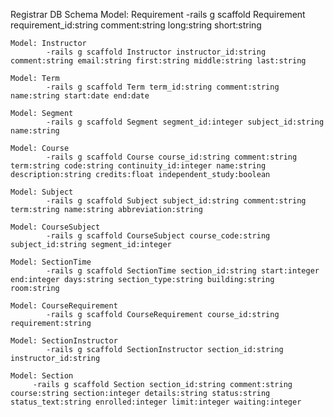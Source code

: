 Registrar DB Schema
    Model: Requirement
            -rails g scaffold Requirement requirement_id:string comment:string long:string short:string

    Model: Instructor
            -rails g scaffold Instructor instructor_id:string comment:string email:string first:string middle:string last:string

    Model: Term
            -rails g scaffold Term term_id:string comment:string name:string start:date end:date

    Model: Segment
            -rails g scaffold Segment segment_id:integer subject_id:string name:string

    Model: Course
            -rails g scaffold Course course_id:string comment:string term:string code:string continuity_id:integer name:string description:string credits:float independent_study:boolean

    Model: Subject
            -rails g scaffold Subject subject_id:string comment:string term:string name:string abbreviation:string

    Model: CourseSubject
            -rails g scaffold CourseSubject course_code:string subject_id:string segment_id:integer

    Model: SectionTime
            -rails g scaffold SectionTime section_id:string start:integer end:integer days:string section_type:string building:string room:string

    Model: CourseRequirement
            -rails g scaffold CourseRequirement course_id:string requirement:string

    Model: SectionInstructor
            -rails g scaffold SectionInstructor section_id:string instructor_id:string

    Model: Section
         -rails g scaffold Section section_id:string comment:string course:string section:integer details:string status:string status_text:string enrolled:integer limit:integer waiting:integer
        
